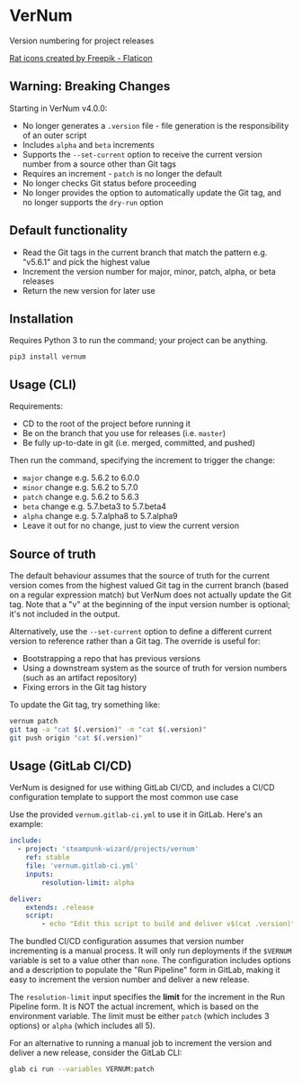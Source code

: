 # VerNum


Version numbering for project releases

<a href="https://www.flaticon.com/free-icons/rat" title="rat icons">Rat icons created by Freepik - Flaticon</a>

## Warning: Breaking Changes

Starting in VerNum v4.0.0:

- No longer generates a `.version` file - file generation is the responsibility of an outer script
- Includes `alpha` and `beta` increments
- Supports the `--set-current` option to receive the current version number from a source other than Git tags
- Requires an increment - `patch` is no longer the default
- No longer checks Git status before proceeding
- No longer provides the option to automatically update the Git tag, and no longer supports the `dry-run` option

## Default functionality

- Read the Git tags in the current branch that match the pattern e.g. "v5.6.1" and pick the highest value
- Increment the version number for major, minor, patch, alpha, or beta releases
- Return the new version for later use

## Installation

Requires Python 3 to run the command; your project can be anything.

```
pip3 install vernum
```


## Usage (CLI)

Requirements:

- CD to the root of the project before running it
- Be on the branch that you use for releases (i.e. `master`)
- Be fully up-to-date in git (i.e. merged, committed, and pushed)

Then run the command, specifying the increment to trigger the change:

- `major` change e.g. 5.6.2 to 6.0.0
- `minor` change e.g. 5.6.2 to 5.7.0
- `patch` change e.g. 5.6.2 to 5.6.3
- `beta` change e.g. 5.7.beta3 to 5.7.beta4
- `alpha` change e.g. 5.7.alpha8 to 5.7.alpha9
- Leave it out for no change, just to view the current version

## Source of truth

The default behaviour assumes that the source of truth for the current version comes from the highest valued Git tag in the current branch (based on a regular expression match) but VerNum does not actually update the Git tag. Note that a "v" at the beginning of the input version number is optional; it's not included in the output.

Alternatively, use the `--set-current` option to define a different current version to reference rather than a Git tag. The override is useful for:

- Bootstrapping a repo that has previous versions
- Using a downstream system as the source of truth for version numbers (such as an artifact repository)
- Fixing errors in the Git tag history

To update the Git tag, try something like:

```bash
vernum patch
git tag -a "cat $(.version)" -m "cat $(.version)"
git push origin "cat $(.version)"
```

## Usage (GitLab CI/CD)

VerNum is designed for use withing GitLab CI/CD, and includes a CI/CD configuration template to support the most common use case

Use the provided `vernum.gitlab-ci.yml` to use it in GitLab. Here's an example:

```yaml
include:
  - project: 'steampunk-wizard/projects/vernum'
    ref: stable
    file: 'vernum.gitlab-ci.yml'
    inputs:
        resolution-limit: alpha

deliver:
    extends: .release
    script:
        - echo "Edit this script to build and deliver v$(cat .version)"
```

The bundled CI/CD configuration assumes that version number incrementing is a manual process. It will only run deployments if the `$VERNUM` variable is set to a value other than `none`. The configuration includes options and a description to populate the "Run Pipeline" form in GitLab, making it easy to increment the version number and deliver a new release.

The `resolution-limit` input specifies the **limit** for the increment in the Run Pipeline form. It is NOT the actual increment, which is based on the environment variable. The limit must be either `patch` (which includes 3 options) or `alpha` (which includes all 5).

For an alternative to running a manual job to increment the version and deliver a new release, consider the GitLab CLI:

```bash
glab ci run --variables VERNUM:patch
```
